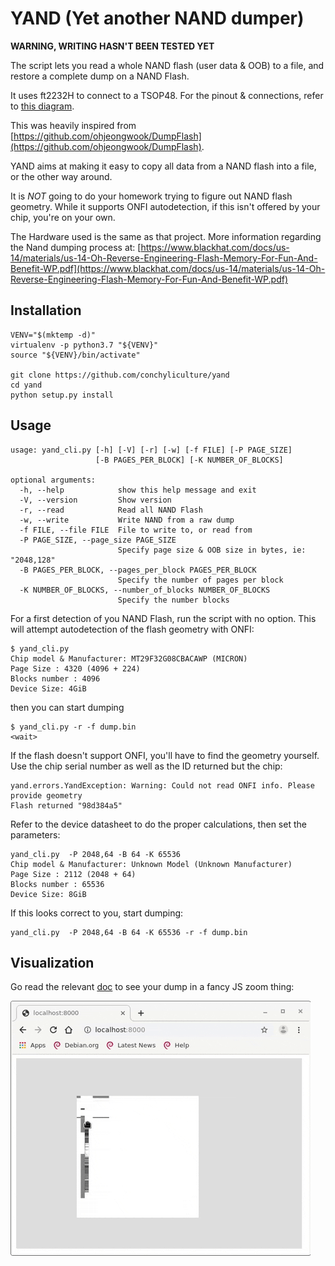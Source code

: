 # YAND (Yet another NAND dumper)

**WARNING, WRITING HASN'T BEEN TESTED YET**

The script lets you read a whole NAND flash (user data & OOB) to a file, and restore a complete dump on a NAND Flash.

It uses ft2232H to connect to a TSOP48. For the pinout & connections, refer to [this diagram](https://github.com/ohjeongwook/DumpFlash/blob/master/schematics.png).

This was heavily inspired from [https://github.com/ohjeongwook/DumpFlash](https://github.com/ohjeongwook/DumpFlash).

YAND aims at making it easy to copy all data from a NAND flash into a file, or the other way around.

It is *NOT* going to do your homework trying to figure out NAND flash geometry. While it supports ONFI autodetection, if this isn't offered by your chip, you're on your own.

The Hardware used is the same as that project. More information regarding the Nand dumping process at:
[https://www.blackhat.com/docs/us-14/materials/us-14-Oh-Reverse-Engineering-Flash-Memory-For-Fun-And-Benefit-WP.pdf](https://www.blackhat.com/docs/us-14/materials/us-14-Oh-Reverse-Engineering-Flash-Memory-For-Fun-And-Benefit-WP.pdf)

## Installation

```
VENV="$(mktemp -d)"
virtualenv -p python3.7 "${VENV}"
source "${VENV}/bin/activate"

git clone https://github.com/conchyliculture/yand
cd yand
python setup.py install
```

## Usage

```
usage: yand_cli.py [-h] [-V] [-r] [-w] [-f FILE] [-P PAGE_SIZE]
                   [-B PAGES_PER_BLOCK] [-K NUMBER_OF_BLOCKS]

optional arguments:
  -h, --help            show this help message and exit
  -V, --version         Show version
  -r, --read            Read all NAND Flash
  -w, --write           Write NAND from a raw dump
  -f FILE, --file FILE  File to write to, or read from
  -P PAGE_SIZE, --page_size PAGE_SIZE
                        Specify page size & OOB size in bytes, ie: "2048,128"
  -B PAGES_PER_BLOCK, --pages_per_block PAGES_PER_BLOCK
                        Specify the number of pages per block
  -K NUMBER_OF_BLOCKS, --number_of_blocks NUMBER_OF_BLOCKS
                        Specify the number blocks
```

For a first detection of you NAND Flash, run the script with no option. This will attempt autodetection of the flash geometry with ONFI:
```
$ yand_cli.py
Chip model & Manufacturer: MT29F32G08CBACAWP (MICRON)
Page Size : 4320 (4096 + 224)
Blocks number : 4096
Device Size: 4GiB
```

then you can start dumping
```
$ yand_cli.py -r -f dump.bin
<wait>
```

If the flash doesn't support ONFI, you'll have to find the geometry yourself. Use the chip serial number as well as the ID returned but the chip:
```
yand.errors.YandException: Warning: Could not read ONFI info. Please provide geometry
Flash returned "98d384a5"
```

Refer to the device datasheet to do the proper calculations, then set the parameters:
```
yand_cli.py  -P 2048,64 -B 64 -K 65536
Chip model & Manufacturer: Unknown Model (Unknown Manufacturer)
Page Size : 2112 (2048 + 64)
Blocks number : 65536
Device Size: 8GiB
```

If this looks correct to you, start dumping:
```
yand_cli.py  -P 2048,64 -B 64 -K 65536 -r -f dump.bin
```

## Visualization

Go read the relevant [doc](TOOLS.md) to see your dump in a fancy JS zoom thing:

![Demo](doc/giphy.gif)
